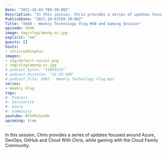 ```yaml
---
Date: "2021-10-03-T09:30:00Z"
Description: "In this session, Chris provides a series of updates focused around Azure, DevOps, GitHub and Cloud With Chris, while gaming with the Cloud Family Community."
PublishDate: "2021-10-03T09:30:00Z"
Title: "V040 - Weekly Technology Vlog #40 and Gaming Session"
episode: V040
image: img/vlog/among-us.jpg
explicit: "no"
guests: []
hosts:
- chrisreddington
images:
- img/default-social.png
- img/vlog/among-us.jpg
# podcast_bytes: "14003520"
# podcast_duration: "14:19.000"
# podcast_file: V002 - Weekly Technology Vlog.mp3
series:
- Weekly Vlog
tags:
#- Podcast
#- Sessionize
#- Azure
#- Community
youtube: BtVX9s5wvRo
upcoming: true
---
```

In this session, Chris provides a series of updates focused around Azure, DevOps, GitHub and Cloud With Chris, while gaming with the Cloud Family Community.
